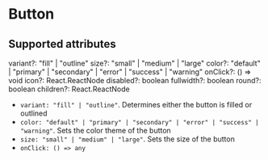 # Button

## Supported attributes
variant?: "fill" | "outline"
  size?: "small" | "medium" | "large"
  color?: "default" | "primary" | "secondary" | "error" | "success" | "warning"
  onClick?: () => void
  icon?: React.ReactNode
  disabled?: boolean
  fullwidth?: boolean
  round?: boolean
  children?: React.ReactNode

- `variant: "fill" | "outline"`. Determines either the button is filled or outlined
- `color: "default" | "primary" | "secondary" | "error" | "success" | "warning"`. Sets the color theme of the button
- `size: "small" | "medium" | "large"`. Sets the size of the button
- `onClick: () => any`